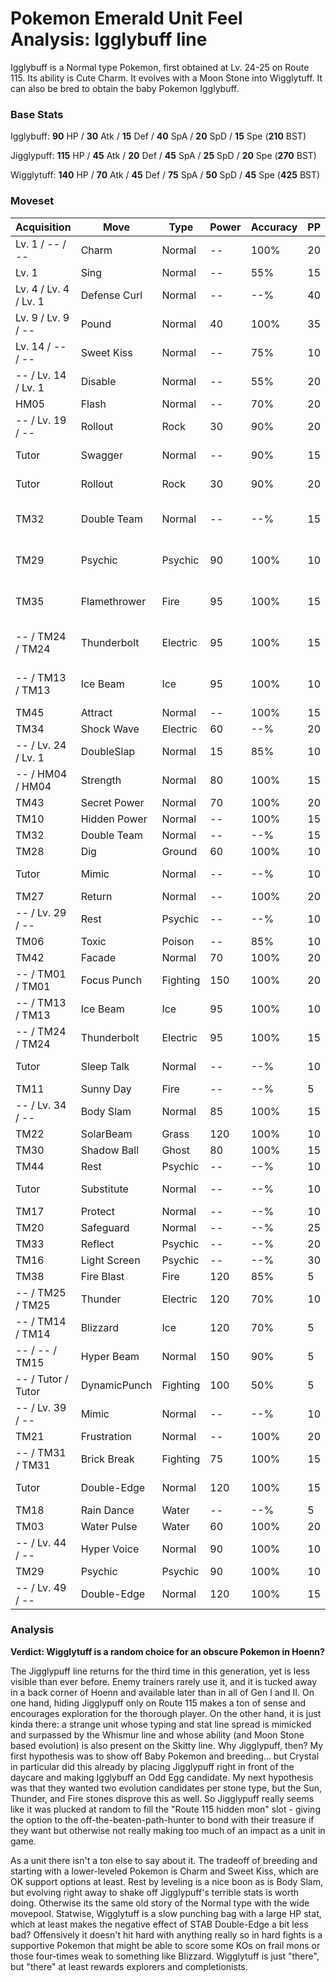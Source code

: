 # Pokemon Emerald Unit Feel Analysis: Igglybuff line

Igglybuff is a Normal type Pokemon, first obtained at Lv. 24-25 on Route 115. Its ability is Cute Charm. It evolves with a Moon Stone into Wigglytuff. It can also be bred to obtain the baby Pokemon Igglybuff.

### Base Stats

Igglybuff: **90** HP / **30** Atk / **15** Def / **40** SpA / **20** SpD / **15** Spe (**210** BST)

Jigglypuff: **115** HP / **45** Atk / **20** Def / **45** SpA / **25** SpD / **20** Spe (**270** BST)

Wigglytuff: **140** HP / **70** Atk / **45** Def / **75** SpA / **50** SpD / **45** Spe (**425** BST)

### Moveset

| Acquisition           | Move         | Type     | Power | Accuracy | PP | Notes              |
|-----------------------|--------------|----------|-------|----------|----|--------------------|
| Lv. 1 / -- / --       | Charm        | Normal   | --    | 100%     | 20 | Igglybuff only     |
| Lv. 1                 | Sing         | Normal   | --    | 55%      | 15 |                    |
| Lv. 4 / Lv. 4 / Lv. 1 | Defense Curl | Normal   | --    | --%      | 40 |                    |
| Lv. 9 / Lv. 9 / --    | Pound        | Normal   | 40    | 100%     | 35 |                    |
| Lv. 14 / -- / --      | Sweet Kiss   | Normal   | --    | 75%      | 10 | Igglybuff only     |
| -- / Lv. 14 / Lv. 1   | Disable      | Normal   | --    | 55%      | 20 |                    |
| HM05                  | Flash        | Normal   | --    | 70%      | 20 |                    |
| -- / Lv. 19 / --      | Rollout      | Rock     | 30    | 90%      | 20 |                    |
| Tutor                 | Swagger      | Normal   | --    | 90%      | 15 | Emerald only       |
| Tutor                 | Rollout      | Rock     | 30    | 90%      | 20 | Emerald only       |
| TM32                  | Double Team  | Normal   | --    | --%      | 15 | Buy at Game Corner |
| TM29                  | Psychic      | Psychic  | 90    | 100%     | 10 | Buy at Game Corner |
| TM35                  | Flamethrower | Fire     | 95    | 100%     | 15 | Buy at Game Corner |
| -- / TM24 / TM24      | Thunderbolt  | Electric | 95    | 100%     | 15 | Buy at Game Corner |
| -- / TM13 / TM13      | Ice Beam     | Ice      | 95    | 100%     | 10 | Buy at Game Corner |
| TM45                  | Attract      | Normal   | --    | 100%     | 15 |                    |
| TM34                  | Shock Wave   | Electric | 60    | --%      | 20 |                    |
| -- / Lv. 24 / Lv. 1   | DoubleSlap   | Normal   | 15    | 85%      | 10 |                    |
| -- / HM04 / HM04      | Strength     | Normal   | 80    | 100%     | 15 |                    |
| TM43                  | Secret Power | Normal   | 70    | 100%     | 20 |                    |
| TM10                  | Hidden Power | Normal   | --    | 100%     | 15 |                    |
| TM32                  | Double Team  | Normal   | --    | --%      | 15 |                    |
| TM28                  | Dig          | Ground   | 60    | 100%     | 10 |                    |
| Tutor                 | Mimic        | Normal   | --    | --%      | 10 | Emerald only       |
| TM27                  | Return       | Normal   | --    | 100%     | 20 |                    |
| -- / Lv. 29 / --      | Rest         | Psychic  | --    | --%      | 10 |                    |
| TM06                  | Toxic        | Poison   | --    | 85%      | 10 |                    |
| TM42                  | Facade       | Normal   | 70    | 100%     | 20 |                    |
| -- / TM01 / TM01      | Focus Punch  | Fighting | 150   | 100%     | 20 |                    |
| -- / TM13 / TM13      | Ice Beam     | Ice      | 95    | 100%     | 10 |                    |
| -- / TM24 / TM24      | Thunderbolt  | Electric | 95    | 100%     | 15 |                    |
| Tutor                 | Sleep Talk   | Normal   | --    | --%      | 10 | Emerald only       |
| TM11                  | Sunny Day    | Fire     | --    | --%      | 5  |                    |
| -- / Lv. 34 / --      | Body Slam    | Normal   | 85    | 100%     | 15 |                    |
| TM22                  | SolarBeam    | Grass    | 120   | 100%     | 10 |                    |
| TM30                  | Shadow Ball  | Ghost    | 80    | 100%     | 15 |                    |
| TM44                  | Rest         | Psychic  | --    | --%      | 10 |                    |
| Tutor                 | Substitute   | Normal   | --    | --%      | 10 | Emerald only       |
| TM17                  | Protect      | Normal   | --    | --%      | 10 |                    |
| TM20                  | Safeguard    | Normal   | --    | --%      | 25 |                    |
| TM33                  | Reflect      | Psychic  | --    | --%      | 20 |                    |
| TM16                  | Light Screen | Psychic  | --    | --%      | 30 |                    |
| TM38                  | Fire Blast   | Fire     | 120   | 85%      | 5  |                    |
| -- / TM25 / TM25      | Thunder      | Electric | 120   | 70%      | 10 |                    |
| -- / TM14 / TM14      | Blizzard     | Ice      | 120   | 70%      | 5  |                    |
| -- / -- / TM15        | Hyper Beam   | Normal   | 150   | 90%      | 5  |                    |
| -- / Tutor / Tutor    | DynamicPunch | Fighting | 100   | 50%      | 5  | Emerald only       |
| -- / Lv. 39 / --      | Mimic        | Normal   | --    | --%      | 10 |                    |
| TM21                  | Frustration  | Normal   | --    | 100%     | 20 |                    |
| -- / TM31 / TM31      | Brick Break  | Fighting | 75    | 100%     | 15 |                    |
| Tutor                 | Double-Edge  | Normal   | 120   | 100%     | 15 | Emerald only       |
| TM18                  | Rain Dance   | Water    | --    | --%      | 5  |                    |
| TM03                  | Water Pulse  | Water    | 60    | 100%     | 20 |                    |
| -- / Lv. 44 / --      | Hyper Voice  | Normal   | 90    | 100%     | 10 |                    |
| TM29                  | Psychic      | Psychic  | 90    | 100%     | 10 |                    |
| -- / Lv. 49 / --      | Double-Edge  | Normal   | 120   | 100%     | 15 |                    |

### Analysis

**Verdict: Wigglytuff is a random choice for an obscure Pokemon in Hoenn?**

The Jigglypuff line returns for the third time in this generation, yet is less visible than ever before. Enemy trainers rarely use it, and it is tucked away in a back corner of Hoenn and available later than in all of Gen I and II. On one hand, hiding Jigglypuff only on Route 115 makes a ton of sense and encourages exploration for the thorough player. On the other hand, it is just kinda there: a strange unit whose typing and stat line spread is mimicked and surpassed by the Whismur line and whose ability (and Moon Stone based evolution) is also present on the Skitty line. Why Jigglypuff, then? My first hypothesis was to show off Baby Pokemon and breeding... but Crystal in particular did this already by placing Jigglypuff right in front of the daycare and making Igglybuff an Odd Egg candidate. My next hypothesis was that they wanted two evolution candidates per stone type, but the Sun, Thunder, and Fire stones disprove this as well. So Jigglypuff really seems like it was plucked at random to fill the "Route 115 hidden mon" slot - giving the option to the off-the-beaten-path-hunter to bond with their treasure if they want but otherwise not really making too much of an impact as a unit in game.

As a unit there isn't a ton else to say about it. The tradeoff of breeding and starting with a lower-leveled Pokemon is Charm and Sweet Kiss, which are OK support options at least. Rest by leveling is a nice boon as is Body Slam, but evolving right away to shake off Jigglypuff's terrible stats is worth doing. Otherwise its the same old story of the Normal type with the wide movepool. Statwise, Wigglytuff is a slow punching bag with a large HP stat, which at least makes the negative effect of STAB Double-Edge a bit less bad? Offensively it doesn't hit hard with anything really so in hard fights is a supportive Pokemon that might be able to score some KOs on frail mons or those four-times weak to something like Blizzard. Wigglytuff is just "there", but "there" at least rewards explorers and completionists.